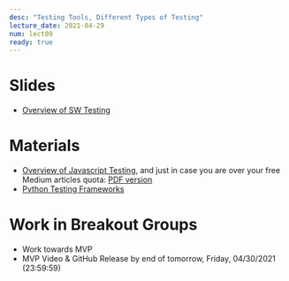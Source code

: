 ```yaml
---
desc: "Testing Tools, Different Types of Testing"
lecture_date: 2021-04-29
num: lect09
ready: true
---
```



# Slides 
* [Overview of SW Testing](https://www.cs.ucsb.edu/~holl/CS148/handouts/Slides_SWTesting.pdf)

# Materials
* [Overview of Javascript Testing](https://medium.com/welldone-software/an-overview-of-javascript-testing-7ce7298b9870), and just in case you are over your free Medium articles quota: [PDF version](https://www.cs.ucsb.edu/~holl/CS148/handouts/JSTesting.pdf) 
* [Python Testing Frameworks](https://blog.testproject.io/2020/10/27/top-python-testing-frameworks/)

# Work in Breakout Groups
* Work towards MVP 
* MVP Video & GitHub Release by end of tomorrow, Friday, 04/30/2021 (23:59:59)


